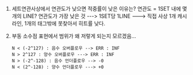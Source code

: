 1. 세트연관사상에서 연관도가 낮으면 적중률이 낮은 이유는?
    연관도 = 1SET 내에 몇개의 LINE?
    연관도가 가장 낮은 것 ---> 1SET당 1LINE ---> 직접 사상
    1개 캐시라인, 1개의 태그밖에 못찾아서 히트률 낮다.

2. 부동 소수점 표현에서 범위가 왜 저렇게 되는지 모르겠음...
    ```
    N < (-2^127) : 음수 오버플로우 --> ERR : INF
    N > 2^127 : 양수 오버플로우 ---> ERR : INF
    N > (-2^-128) : 음수 언더플로우 --> -0
    N < (2^-128) : 양수 언더플로우 ---> +0
    ```